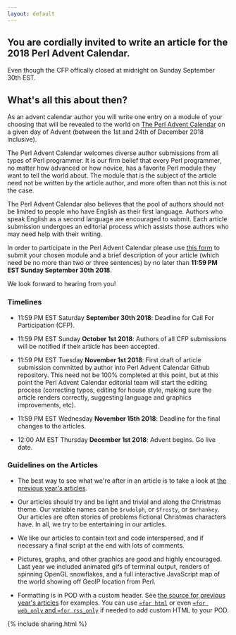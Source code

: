 ```yaml
---
layout: default
---
```


## You are cordially invited to write an article for the 2018 Perl Advent Calendar.

Even though the CFP offically closed at midnight on Sunday September 30th EST.

## What's all this about then?

As an advent calendar author you will write one entry on a module of your
choosing that will be revealed to the world on
[The Perl Advent Calendar](http://www.perladvent.org/)
on a given day of Advent (between the 1st and 24th of December 2018 inclusive).

The Perl Advent Calendar welcomes diverse author submissions from all types of
Perl programmer.  It is our firm belief that every Perl programmer, no matter
how advanced or how novice, has a favorite Perl module they want to tell the
world about.  The module that is the subject of the article need not be written
by the article author, and more often than not this is not the case.

The Perl Advent Calendar also believes that the pool of authors should not be
limited to people who have English as their first language.  Authors who speak
English as a second language are encouraged to submit.  Each article submission
undergoes an editorial process which assists those authors who may need help
with their writing.

In order to participate in the Perl Advent Calendar please use
[this form](https://docs.google.com/forms/d/e/1FAIpQLSfQUctVOLGhwCZtBKlnPaGxcszmQiBsq5Wck-t5ceGpB6C1IQ/viewform)
to submit your chosen module and a brief description of your article (which need
be no more than two or three sentences) by no later than **11:59 PM EST Sunday
September 30th 2018**.

We look forward to hearing from you!

### Timelines ###

* 11:59 PM EST Saturday **September 30th 2018**:
  Deadline for Call For Participation (CFP).

* 11:59 PM EST Sunday **October 1st 2018**: Authors of all CFP submissions will
  be notified if their article has been accepted.

* 11:59 PM EST Tuesday **November 1st 2018**: First draft of article submission
  committed by author into Perl Advent Calendar Github repository.  This need
  not be 100% completed at this point, but at this point the Perl Advent
  Calendar editorial team will start the editing process (correcting typos,
  editing for house style, making sure the article renders correctly, suggesting
  language and graphics improvements, etc).

* 11:59 PM EST Wednesday **November 15th 2018**: Deadline for the final changes
  to the articles.

* 12:00 AM EST Thursday **December 1st 2018**: Advent begins.  Go live date.

### Guidelines on the Articles ###

- The best way to see what we're after in an article is to take a look at
  [the previous year's articles](http://www.perladvent.org/2017/).

- Our articles should try and be light and trivial and along the Christmas theme.  Our variable names can be `$rudolph`, or `$frosty`, or `$mrhankey`.  Our articles
are often stories of problems fictional Christmas characters have.  In all, we
try to be entertaining in our articles.

- We like our articles to contain text and code interspersed, and if necessary a final script at the end with lots of comments.

- Pictures, graphs, and other graphics are good and highly encouraged.  Last year we included animated gifs of terminal output, renders of spinning OpenGL snowflakes, and a full interactive JavaScript map of the world showing off GeoIP location from Perl.

- Formatting is in POD with a custom header.  See [the source for previous year's articles](https://github.com/perladvent/Perl-Advent/tree/master/2017/articles) for examples.  You can use [`=for html`](https://github.com/perladvent/Perl-Advent/blame/master/2015/articles/2015-12-02.pod#L75) or even [`=for web_only` and `=for rss_only`](https://github.com/perladvent/Perl-Advent/blame/master/2015/articles/2015-12-01.pod#L7) if needed to add custom HTML to your POD.

{% include sharing.html %}
